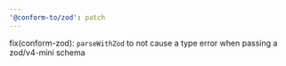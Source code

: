 ```yaml
---
'@conform-to/zod': patch
---
```


fix(conform-zod): `parseWithZod` to not cause a type error when passing a zod/v4-mini schema
